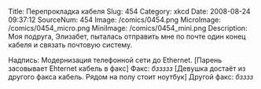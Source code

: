 Title: Перепрокладка кабеля 
Slug: 454 
Category: xkcd 
Date: 2008-08-24 09:37:12 
SourceNum: 454 
Image: /comics/0454.png 
MicroImage: /comics/0454_micro.png 
MiniImage: /comics/0454_mini.png 
Description: Моя подруга, Элизабет, пыталась отправить мне по почте один конец кабеля и связать почтовую систему. 

Надпись: Модернизация телефонной сети до Ethernet.
[Парень засовывает Ehternet кабель в факс]
Факс: *бззззз*
[Девушка достаёт из другого факса кабель. Рядом на полу стоит ноутбук]
Другой факс: *бзззз*